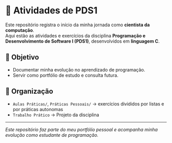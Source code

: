 # 📘 Atividades de PDS1

Este repositório registra o início da minha jornada como **cientista da computação**.  
Aqui estão as atividades e exercícios da disciplina **Programação e Desenvolvimento de Software I (PDS1)**, desenvolvidos em **linguagem C**.


## 🎯 Objetivo
- Documentar minha evolução no aprendizado de programação.
- Servir como portfólio de estudo e consulta futura.


## 📂 Organização
- `Aulas Práticas/`, `Práticas Pessoais/` → exercícios divididos por listas e por práticas autonomas
- `Trabalho Prático` → Projeto da disciplina

---
*Este repositório faz parte do meu portfólio pessoal e acompanha minha evolução como estudante de programação.*
